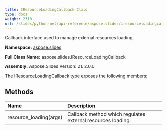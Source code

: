 ```yaml
---
title: IResourceLoadingCallback Class
type: docs
weight: 2310
url: /slides/python-net/api-reference/aspose.slides/iresourceloadingcallback/
---
```


Callback interface used to manage external resources loading.

**Namespace:** [aspose.slides](/slides/python-net/api-reference/aspose.slides/)

**Full Class Name:** aspose.slides.IResourceLoadingCallback

**Assembly:**  Aspose.Slides Version: 21.12.0.0

The IResourceLoadingCallback type exposes the following members:
## **Methods**
|**Name**|**Description**|
| :- | :- |
|resource_loading(args)|Callback method which regulates external resources loading.|
